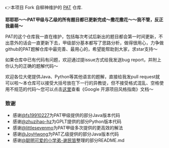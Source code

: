 👉本项目 Fork 自柳神维护的 [PAT](https://github.com/liuchuo/PAT) 仓库.

**耶耶耶～～PAT甲级与乙级的所有题目都已更新完成～撒花撒花～～我不管，反正我最萌～**



PAT的这个仓库我一直在维护，包括每次考试后新出的题目都会第一时间更新，不出意外的话会一直更新下去，甲级部分基本都写了思路分析，做得很用心，力争做github的PAT题解仓库中最完善、最用心的，希望能帮助到大家，求star支持～

如果仓库中已有代码有问题，欢迎通过提issue方式给我发送bug report，并附上你认为的正确的题解代码～

欢迎各位大佬提供Java、Python等其他语言的题解，直接给我发pull request就可以啦～本仓库可以接受大括号放在下一行的异教徒，但不接受格式混乱、空格使用不规范的代码～您可以点击[这里](https://zh-google-styleguide.readthedocs.io/en/latest/)查看《Google 开源项目风格指南》文档～

### 致谢

- 感谢[@fs19910227](https://github.com/fs19910227)为PAT甲级提供的部分Java版本代码
- 感谢[@zhuzihao-hz](https://github.com/zhuzihao-hz)为GPLT提供的部分Python版本代码
- 感谢[@littlesevenmo](https://github.com/littlesevenmo)为PAT甲级多次提供的更高效的解法
- 感谢[@JoyHwong](https://github.com/JoyHwong)为PAT乙级提供的部分Java版本代码
- 感谢[@聪明可爱的小学弟-谢民皆](https://github.com/xminjie)整理的部分README.md

